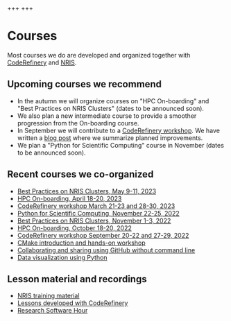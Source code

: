 +++
+++

# Courses

Most courses we do are developed and organized together with
[CodeRefinery](https://coderefinery.org/) and
[NRIS](https://documentation.sigma2.no/).


## Upcoming courses we recommend

- In the autumn we will organize courses on "HPC On-boarding" and "Best Practices on NRIS Clusters" (dates to be announced soon).
- We also plan a new intermediate course to provide a smoother progression from the On-boarding course.
- In September we will contribute to a [CodeRefinery
  workshop](https://coderefinery.org/workshops/upcoming/). We have written a
  [blog post](https://coderefinery.org/blog/2023/06/25/planning-sep-workshop/)
  where we summarize planned improvements.
- We plan a "Python for Scientific Computing" course in November (dates to be announced soon).


## Recent courses we co-organized

- [Best Practices on NRIS Clusters, May 9-11, 2023](https://documentation.sigma2.no/training/events/2023-05-best-practices-on-NRIS-clusters.html)
- [HPC On-boarding, April 18-20, 2023](https://documentation.sigma2.no/training/events/2023-04-hpc-on-boarding.html)
- [CodeRefinery workshop March 21-23 and 28-30, 2023](https://coderefinery.org/workshops/upcoming/)
- [Python for Scientific Computing, November 22-25, 2022](https://scicomp.aalto.fi/training/scip/python-for-scicomp-2022/)
- [Best Practices on NRIS Clusters, November 1-3, 2022](https://documentation.sigma2.no/training/events.html)
- [HPC On-boarding, October 18-20, 2022](https://documentation.sigma2.no/training/events.html)
- [CodeRefinery workshop September 20-22 and 27-29, 2022](https://coderefinery.github.io/2022-09-20-workshop/)
- [CMake introduction and hands-on workshop](https://coderefinery.github.io/cmake-workshop/)
- [Collaborating and sharing using GitHub without command line](https://coderefinery.github.io/github-without-command-line/)
- [Data visualization using Python](https://coderefinery.github.io/data-visualization-python/)


## Lesson material and recordings

- [NRIS training material](https://documentation.sigma2.no/training/material.html)
- [Lessons developed with CodeRefinery](https://coderefinery.org/lessons/)
- [Research Software Hour](https://researchsoftwarehour.github.io/)
